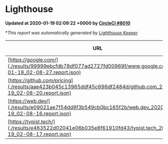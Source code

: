 
# Lighthouse

**Updated at 2020-01-19 02:09:22 +0000 by [CircleCI #8010](https://circleci.com/gh/ItinerisLtd/lighthouse-keeper-example/8010)**

**This report was automatically generated by [Lighthouse Keeper](https://github.com/itinerisltd/lighthouse-keeper)*

| URL | Performance | Accessibility | Best Practices | SEO | PWA | Updated At |
| --- | --- | --- | --- | --- | --- | --- |
| [https://google.com/](./results/99999ebcfdb78df077ad2727fd00969f/www.google.com_2020-01-19_02-08-27.report.json) | 0.94 | 0.86 | 0.93 | 0.92 | 0.56 | 2020-01-19T02:08:27.585Z |
| [https://github.com/pricing](./results/aae423b045c13965ddf45c696df2484d/github.com_2020-01-19_02-08-20.report.json) | 0.72 | 0.93 | 0.93 | 0.92 | 0.56 | 2020-01-19T02:08:20.176Z |
| [https://web.dev/](./results/e09021ae7f54dd9f3b549cb0bc165f2b/web.dev_2020-01-19_02-08-16.report.json) | 0.94 | 0.88 | 1 | 1 | 0.93 | 2020-01-19T02:08:16.688Z |
| [https://typist.tech/](./results/e463522d02041e06b035e8f61910fd43/typist.tech_2020-01-19_02-08-17.report.json) | 0.77 | 0.92 | 0.79 | 1 | 0.59 | 2020-01-19T02:08:17.065Z |
